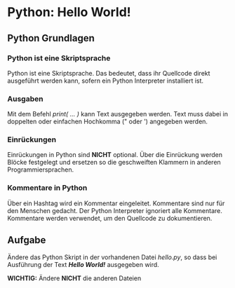 # Python: Hello World!

## Python Grundlagen

### Python ist eine Skriptsprache
Python ist eine Skriptsprache. Das bedeutet, dass ihr Quellcode direkt ausgeführt werden kann, sofern ein Python Interpreter installiert ist.

### Ausgaben
Mit dem Befehl *print( ... )* kann Text ausgegeben werden. Text muss dabei in doppelten oder einfachen Hochkomma (" oder ') angegeben werden.

### Einrückungen
Einrückungen in Python sind **NICHT** optional. Über die Einrückung werden Blöcke festgelegt und ersetzen so die geschweiften Klammern in anderen Programmiersprachen.

### Kommentare in Python
Über ein Hashtag wird ein Kommentar eingeleitet. Kommentare sind nur für den Menschen gedacht. Der Python Interpreter ignoriert alle Kommentare.  
Kommentare werden verwendet, um den Quellcode zu dokumentieren.

## Aufgabe
Ändere das Python Skript in der vorhandenen Datei *hello.py*, so dass bei Ausführung der Text ***Hello World!*** ausgegeben wird.  

**WICHTIG:** Ändere **NICHT** die anderen Dateien
